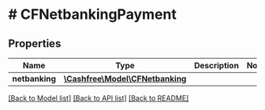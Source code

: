 # # CFNetbankingPayment

## Properties

Name | Type | Description | Notes
------------ | ------------- | ------------- | -------------
**netbanking** | [**\Cashfree\Model\CFNetbanking**](CFNetbanking.md) |  |

[[Back to Model list]](../../README.md#models) [[Back to API list]](../../README.md#endpoints) [[Back to README]](../../README.md)
